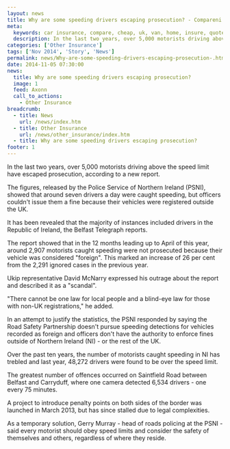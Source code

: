 ```yaml
---
layout: news
title: Why are some speeding drivers escaping prosecution? - Compareni.com
meta:
  keywords: car insurance, compare, cheap, uk, van, home, insure, quotes, online, comparison, bike, loans, life
  description: In the last two years, over 5,000 motorists driving above the speed limit have escaped prosecution, according to a new report
categories: ['Other Insurance']
tags: ['Nov 2014', 'Story', 'News']
permalink: news/Why-are-some-speeding-drivers-escaping-prosecution-.htm
date: 2014-11-05 07:30:00
news:
  title: Why are some speeding drivers escaping prosecution?
  image: 1
  feed: Axonn
  call_to_actions:
    - Other Insurance
breadcrumb:
  - title: News
    url: /news/index.htm
  - title: Other Insurance
    url: /news/other_insurance/index.htm
  - title: Why are some speeding drivers escaping prosecution?
footer: 1
---
```


In the last two years, over 5,000 motorists driving above the speed limit have escaped prosecution, according to a new report.

The figures, released by the Police Service of Northern Ireland (PSNI), showed that around seven drivers a day were caught speeding, but officers couldn&#39;t issue them a fine because their vehicles were registered outside the UK.

It has been revealed that the majority of instances included drivers in the Republic of Ireland, the Belfast Telegraph reports.

The report showed that in the 12 months leading up to April of this year, around 2,907 motorists caught speeding were not prosecuted because their vehicle was considered &quot;foreign&quot;. This marked an increase of 26 per cent from the 2,291 ignored cases in the previous year.

Ukip representative David McNarry expressed his outrage about the report and described it as a &quot;scandal&quot;.

&quot;There cannot be one law for local people and a blind-eye law for those with non-UK registrations,&quot; he added.

In an attempt to justify the statistics, the PSNI responded by saying the Road Safety Partnership doesn&#39;t pursue speeding detections for vehicles recorded as foreign and officers don&#39;t have the authority to enforce fines outside of Northern Ireland (NI) - or the rest of the UK.

Over the past ten years, the number of motorists caught speeding in NI has trebled and last year, 48,272 drivers were found to be over the speed limit.

The greatest number of offences occurred on Saintfield Road between Belfast and Carryduff, where one camera detected 6,534 drivers - one every 75 minutes.

A project to introduce penalty points on both sides of the border was launched in March 2013, but has since stalled due to legal complexities.

As a temporary solution, Gerry Murray - head of roads policing at the PSNI - said every motorist should obey speed limits and consider the safety of themselves and others, regardless of where they reside.
